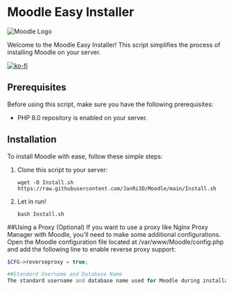# Moodle Easy Installer

![Moodle Logo](https://download.moodle.org/theme/moodleorg/pix/moodle_logo_TM.svg)

Welcome to the Moodle Easy Installer! This script simplifies the process of installing Moodle on your server.

[![ko-fi](https://ko-fi.com/img/githubbutton_sm.svg)](https://ko-fi.com/B0B7P5P98)

## Prerequisites

Before using this script, make sure you have the following prerequisites:

- PHP 8.0 repository is enabled on your server.

## Installation

To install Moodle with ease, follow these simple steps:

1. Clone this script to your server:

   ```shell
   wget -O Install.sh https://raw.githubusercontent.com/JanRi3D/Moodle/main/Install.sh

2. Let in run!

   ```shell
   bash Install.sh

##Using a Proxy (Optional)
If you want to use a proxy like Nginx Proxy Manager with Moodle, you'll need to make some additional configurations. Open the Moodle configuration file located at /var/www/Moodle/config.php and add the following line to enable reverse proxy support:
   ```php
   $CFG->reverseproxy = true;

##Standard Username and Database Name
The standard username and database name used for Moodle during installation is Moodle.

